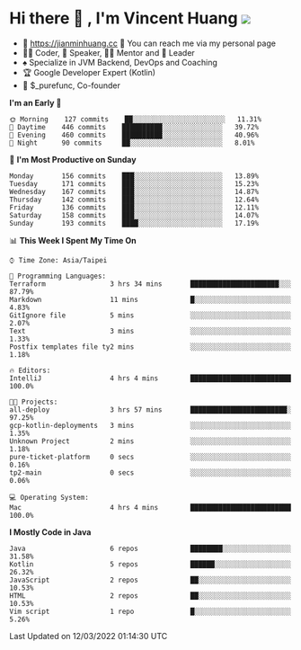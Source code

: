 # Hi there 👋 , I'm Vincent Huang ![](https://komarev.com/ghpvc/?username=Jian-Min-Huang)
- 💎 https://jianminhuang.cc 🙋 You can reach me via my personal page
- 👨‍💻 Coder, 🎤 Speaker, 👨‍🏫 Mentor and 🚀 Leader
- ♠️ Specialize in JVM Backend, DevOps and Coaching
- 🏆 Google Developer Expert (Kotlin)
- 💼 $_purefunc, Co-founder

<!--START_SECTION:waka-->
**I'm an Early 🐤** 

```text
🌞 Morning    127 commits    ██░░░░░░░░░░░░░░░░░░░░░░░   11.31% 
🌆 Daytime    446 commits    ██████████░░░░░░░░░░░░░░░   39.72% 
🌃 Evening    460 commits    ██████████░░░░░░░░░░░░░░░   40.96% 
🌙 Night      90 commits     ██░░░░░░░░░░░░░░░░░░░░░░░   8.01%

```
📅 **I'm Most Productive on Sunday** 

```text
Monday       156 commits    ███░░░░░░░░░░░░░░░░░░░░░░   13.89% 
Tuesday      171 commits    ███░░░░░░░░░░░░░░░░░░░░░░   15.23% 
Wednesday    167 commits    ███░░░░░░░░░░░░░░░░░░░░░░   14.87% 
Thursday     142 commits    ███░░░░░░░░░░░░░░░░░░░░░░   12.64% 
Friday       136 commits    ███░░░░░░░░░░░░░░░░░░░░░░   12.11% 
Saturday     158 commits    ███░░░░░░░░░░░░░░░░░░░░░░   14.07% 
Sunday       193 commits    ████░░░░░░░░░░░░░░░░░░░░░   17.19%

```


📊 **This Week I Spent My Time On** 

```text
⌚︎ Time Zone: Asia/Taipei

💬 Programming Languages: 
Terraform                3 hrs 34 mins       ██████████████████████░░░   87.79% 
Markdown                 11 mins             █░░░░░░░░░░░░░░░░░░░░░░░░   4.83% 
GitIgnore file           5 mins              ░░░░░░░░░░░░░░░░░░░░░░░░░   2.07% 
Text                     3 mins              ░░░░░░░░░░░░░░░░░░░░░░░░░   1.33% 
Postfix templates file ty2 mins              ░░░░░░░░░░░░░░░░░░░░░░░░░   1.18%

🔥 Editors: 
IntelliJ                 4 hrs 4 mins        █████████████████████████   100.0%

🐱‍💻 Projects: 
all-deploy               3 hrs 57 mins       ████████████████████████░   97.25% 
gcp-kotlin-deployments   3 mins              ░░░░░░░░░░░░░░░░░░░░░░░░░   1.35% 
Unknown Project          2 mins              ░░░░░░░░░░░░░░░░░░░░░░░░░   1.18% 
pure-ticket-platform     0 secs              ░░░░░░░░░░░░░░░░░░░░░░░░░   0.16% 
tp2-main                 0 secs              ░░░░░░░░░░░░░░░░░░░░░░░░░   0.06%

💻 Operating System: 
Mac                      4 hrs 4 mins        █████████████████████████   100.0%

```

**I Mostly Code in Java** 

```text
Java                     6 repos             ████████░░░░░░░░░░░░░░░░░   31.58% 
Kotlin                   5 repos             ██████░░░░░░░░░░░░░░░░░░░   26.32% 
JavaScript               2 repos             ██░░░░░░░░░░░░░░░░░░░░░░░   10.53% 
HTML                     2 repos             ██░░░░░░░░░░░░░░░░░░░░░░░   10.53% 
Vim script               1 repo              █░░░░░░░░░░░░░░░░░░░░░░░░   5.26%

```



 Last Updated on 12/03/2022 01:14:30 UTC
<!--END_SECTION:waka-->

